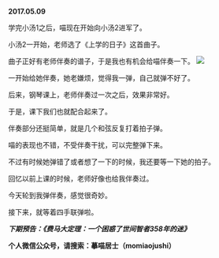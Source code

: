 
          
**2017.05.09**

学完小汤1之后，喵现在开始向小汤2进军了。

小汤2一开始，老师选了《上学的日子》这首曲子。

曲子正好有老师伴奏的谱子，于是我也有机会给喵伴奏一下。
![](//upload-images.jianshu.io/upload_images/51001-d3f4ad5f176ad0e0.JPG)


一开始给她伴奏，她老嫌烦，觉得我一弹，自己就弹不好了。

后来，钢琴课上，老师伴奏过一次之后，效果非常好。

于是，课下我们也就配合起来了。

伴奏部分还挺简单，就是几个和弦反复打着拍子弹。

喵的表现也不错，不受伴奏干扰，可以完整弹下来。

不过有时候她弹错了或者想了一下的时候，我还要等一下她的拍子。

回忆以前上课的时候，老师好像也给我伴奏过。

今天轮到我弹伴奏，感觉很奇妙。

接下来，就等着四手联弹啦。


***下期预告：《费马大定理：一个困惑了世间智者358年的迷》***


**个人微信公众号，请搜索：摹喵居士（momiaojushi）**

        